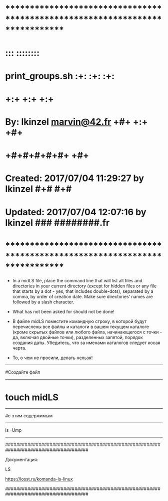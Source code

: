 # **************************************************************************** #
#                                                                              #
#                                                         :::      ::::::::    #
#    print_groups.sh                                    :+:      :+:    :+:    #
#                                                     +:+ +:+         +:+      #
#    By: lkinzel <marvin@42.fr>                     +#+  +:+       +#+         #
#                                                 +#+#+#+#+#+   +#+            #
#    Created: 2017/07/04 11:29:27 by lkinzel           #+#    #+#              #
#    Updated: 2017/07/04 12:07:16 by lkinzel          ###   ########.fr        #
#                                                                              #
# **************************************************************************** #

 - In a midLS file, place the command line that will list all files and directories in your current directory (except for hidden files or any file that starts by a dot - yes, that includes double-dots), separated by a comma, by order of creation date. Make sure directories’ names are followed by a slash character.

 - What has not been asked for should not be done!


 - В файле midLS поместите командную строку, в которой будут перечислены все файлы и каталоги в вашем текущем каталоге (кроме скрытых файлов или любого файла, начинающегося с точки - да, включая двойные точки), разделенных запятой, порядок создания даты. Убедитесь, что за именами каталогов следует косая черта.

 - То, о чем не просили, делать нельзя!

------------------------------------------------------------------------------------------------------------------------------------------------------

#Создайте файл 

------------------------------------------------------------------------------------------------------------------------------------------------------

# touch midLS

------------------------------------------------------------------------------------------------------------------------------------------------------


#с этим содержимым

------------------------------------------------------------------------------------------------------------------------------------------------------

ls -Ump 

------------------------------------------------------------------------------------------------------------------------------------------------------




######################################################################################

Документация:



LS

https://losst.ru/komanda-ls-linux

######################################################################################
